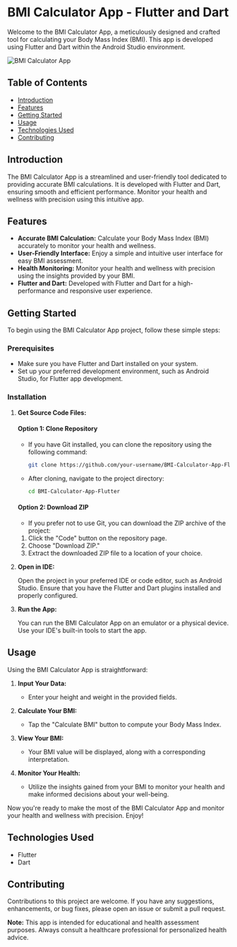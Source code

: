 # BMI Calculator App - Flutter and Dart

Welcome to the BMI Calculator App, a meticulously designed and crafted tool for calculating your Body Mass Index (BMI). This app is developed using Flutter and Dart within the Android Studio environment.

![BMI Calculator App](https://drive.google.com/uc?id=12PKYSvVmYpyBdIphTED80yvVGd9z900u)

## Table of Contents

- [Introduction](#introduction)
- [Features](#features)
- [Getting Started](#getting-started)
- [Usage](#usage)
- [Technologies Used](#technologies-used)
- [Contributing](#contributing)

## Introduction

The BMI Calculator App is a streamlined and user-friendly tool dedicated to providing accurate BMI calculations. It is developed with Flutter and Dart, ensuring smooth and efficient performance. Monitor your health and wellness with precision using this intuitive app.

## Features

- **Accurate BMI Calculation:** Calculate your Body Mass Index (BMI) accurately to monitor your health and wellness.
- **User-Friendly Interface:** Enjoy a simple and intuitive user interface for easy BMI assessment.
- **Health Monitoring:** Monitor your health and wellness with precision using the insights provided by your BMI.
- **Flutter and Dart:** Developed with Flutter and Dart for a high-performance and responsive user experience.

## Getting Started

To begin using the BMI Calculator App project, follow these simple steps:

### Prerequisites

- Make sure you have Flutter and Dart installed on your system.
- Set up your preferred development environment, such as Android Studio, for Flutter app development.

### Installation

1. **Get Source Code Files:**

    #### Option 1: Clone Repository

    - If you have Git installed, you can clone the repository using the following command:

        ```bash
        git clone https://github.com/your-username/BMI-Calculator-App-Flutter.git
        ```

    - After cloning, navigate to the project directory:

        ```bash
        cd BMI-Calculator-App-Flutter
        ```

    #### Option 2: Download ZIP

    - If you prefer not to use Git, you can download the ZIP archive of the project:

    1. Click the "Code" button on the repository page.
    2. Choose "Download ZIP."
    3. Extract the downloaded ZIP file to a location of your choice.

2. **Open in IDE:**

   Open the project in your preferred IDE or code editor, such as Android Studio. Ensure that you have the Flutter and Dart plugins installed and properly configured.

3. **Run the App:**

   You can run the BMI Calculator App on an emulator or a physical device. Use your IDE's built-in tools to start the app.

## Usage

Using the BMI Calculator App is straightforward:

1. **Input Your Data:**

   - Enter your height and weight in the provided fields.

2. **Calculate Your BMI:**

   - Tap the "Calculate BMI" button to compute your Body Mass Index.

3. **View Your BMI:**

   - Your BMI value will be displayed, along with a corresponding interpretation.

4. **Monitor Your Health:**

   - Utilize the insights gained from your BMI to monitor your health and make informed decisions about your well-being.

Now you're ready to make the most of the BMI Calculator App and monitor your health and wellness with precision. Enjoy!

## Technologies Used

- Flutter
- Dart

## Contributing

Contributions to this project are welcome. If you have any suggestions, enhancements, or bug fixes, please open an issue or submit a pull request.

**Note:** This app is intended for educational and health assessment purposes. Always consult a healthcare professional for personalized health advice.
